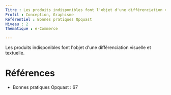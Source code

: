 ```yaml
---
Titre : Les produits indisponibles font l'objet d'une différenciation visuelle et textuelle.
Profil : Conception, Graphisme
Référentiel : Bonnes pratiques Opquast
Niveau : 2
Thématique : e-Commerce

---
```

Les produits indisponibles font l'objet d'une différenciation visuelle et textuelle.

# Références

*   Bonnes pratiques Opquast : 67